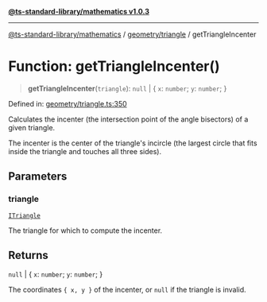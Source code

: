 [**@ts-standard-library/mathematics v1.0.3**](../../../README.md)

***

[@ts-standard-library/mathematics](../../../README.md) / [geometry/triangle](../README.md) / getTriangleIncenter

# Function: getTriangleIncenter()

> **getTriangleIncenter**(`triangle`): `null` \| \{ `x`: `number`; `y`: `number`; \}

Defined in: [geometry/triangle.ts:350](https://github.com/gabaudette/ts-stdlib/blob/be448e6a9d9c20c6c2f27f6550ce4e65fc8c9b89/packages/mathematics/src/geometry/triangle.ts#L350)

Calculates the incenter (the intersection point of the angle bisectors)
of a given triangle.

The incenter is the center of the triangle's incircle (the largest circle
that fits inside the triangle and touches all three sides).

## Parameters

### triangle

[`ITriangle`](../interfaces/ITriangle.md)

The triangle for which to compute the incenter.

## Returns

`null` \| \{ `x`: `number`; `y`: `number`; \}

The coordinates `{ x, y }` of the incenter, or `null` if the triangle is invalid.
